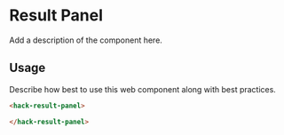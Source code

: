 # Result Panel
Add a description of the component here.

## Usage
Describe how best to use this web component along with best practices.

```html
<hack-result-panel>

</hack-result-panel>
```
